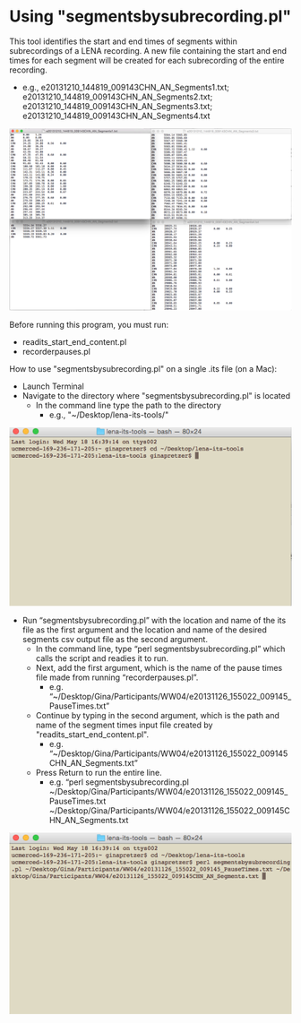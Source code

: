 # Using "segmentsbysubrecording.pl" # 

This tool identifies the start and end times of segments within subrecordings of a LENA recording. 
A new file containing the start and end times for each segment will be created for each subrecording of the entire recording.
* e.g., e20131210\_144819\_009143CHN\_AN\_Segments1.txt; e20131210\_144819\_009143CHN\_AN\_Segments2.txt; e20131210\_144819\_009143CHN\_AN\_Segments3.txt; e20131210\_144819\_009143CHN\_AN\_Segments4.txt


![alt text](https://github.com/gpretzer/DocumentationPics/blob/master/SegBySub_Pic1.jpg "Title")

Before running this program, you must run:
* readits\_start\_end\_content.pl
* recorderpauses.pl

How to use "segmentsbysubrecording.pl" on a single .its file (on a Mac):

* Launch Terminal
* Navigate to the directory where "segmentsbysubrecording.pl" is located
   * In the command line type the path to the directory
     * e.g., "~/Desktop/lena-its-tools/"
     
![alt text](https://github.com/gpretzer/DocumentationPics/blob/master/SegBySub_Pic2.jpg "Title")

* Run “segmentsbysubrecording.pl” with the location and name of the its file as the first argument and the location and name of the desired segments csv output file as the second argument.
  * In the command line, type “perl segmentsbysubrecording.pl” which calls the script and readies it to run.
  * Next, add the first argument, which is the name of the pause times file made from running “recorderpauses.pl”.
    * e.g. “~/Desktop/Gina/Participants/WW04/e20131126\_155022\_009145\_PauseTimes.txt”
  * Continue by typing in the second argument, which is the path and name of the segment times input file created by "readits\_start\_end\_content.pl".
    * e.g. “~/Desktop/Gina/Participants/WW04/e20131126\_155022\_009145CHN\_AN\_Segments.txt”
  * Press Return to run the entire line.
    * e.g. “perl segmentsbysubrecording.pl ~/Desktop/Gina/Participants/WW04/e20131126\_155022\_009145\_PauseTimes.txt ~/Desktop/Gina/Participants/WW04/e20131126\_155022\_009145CHN\_AN\_Segments.txt
    
![alt text](https://github.com/gpretzer/DocumentationPics/blob/master/SegBySub_Pic3.jpg "Title")

